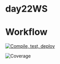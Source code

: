 # day22WS
# Workflow

[![Compile, test, deploy](https://github.com/tngye/day22WS/actions/workflows/main.yaml/badge.svg)](https://github.com/tngye/day22WS/actions/workflows/main.yaml)

![Coverage](https://dospaces.sgp1.digitaloceanspaces.com/coverage/day22WS1/jacoco.svg)

